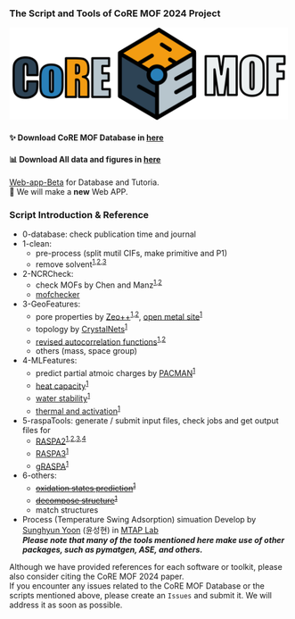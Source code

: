 ### The Script and Tools of CoRE MOF 2024 Project

<img src="./figs/logo.png" alt="coremof2024" width="500"> 

#### :sparkles: Download CoRE MOF Database in [here](https://zenodo.org/uploads/14216942)                                
#### :bar_chart: Download All data and figures in [here](https://zenodo.org/uploads/14227627)                                
                                                                                                                 

[Web-app-Beta](https://core-mof-2024-app-pzyfgryb3ac9gjxpuhpvapp.streamlit.app/) for Database and Tutoria.                     
:construction_worker: We will make a **new** Web APP.

### Script Introduction & Reference                                 
- 0-database: check publication time and journal
- 1-clean:              
  -   pre-process (split mutil CIFs, make primitive and P1)
  -   remove solvent<sup>[1](),[2](https://doi.org/10.1021/acs.jced.9b00835),[3](https://doi.org/10.1021/cm502594j)</sup>
- 2-NCRCheck:
  -   check MOFs by Chen and Manz<sup>[1](https://doi.org/10.1039/D0RA02498H),[2](https://doi.org/10.1039/C9RA07327B)</sup>
  -   [mofchecker](https://github.com/kjappelbaum/mofchecker)
- 3-GeoFeatures:
  - pore properties by [Zeo++](https://github.com/richardjgowers/zeoplusplus)<sup>[1](https://doi.org/10.1016/j.micromeso.2011.08.020),[2](https://doi.org/10.1021/ci200386x)</sup>, [open metal site](https://github.com/emmhald/open_metal_detector)<sup>[1](https://doi.org/10.1021/acs.jced.9b00835)<sup>
  - topology by [CrystalNets](https://github.com/coudertlab/CrystalNets.jl)<sup>[1](https://doi.org/10.21468/SciPostChem.1.2.005)<sup>
  - [revised autocorrelation functions](https://github.com/hjkgrp/molSimplify)<sup>[1](https://doi.org/10.1002/jcc.24437),[2](https://doi.org/10.1021/acs.iecr.8b04015)<sup>
  - others (mass, space group)          
- 4-MLFeatures:
  - predict partial atmoic charges by [PACMAN](https://github.com/mtap-research/PACMAN-charge)<sup>[1](https://doi.org/10.1021/acs.jctc.4c00434)<sup>
  - [heat capacity](https://github.com/SeyedMohamadMoosavi/tools-cp-porousmat)<sup>[1](https://doi.org/10.1038/s41563-022-01374-3)<sup>
  - [water stability](https://zenodo.org/records/12110918)<sup>[1](https://doi.org/10.1021/jacs.4c05879)<sup>
  - [thermal and activation](https://pubs.acs.org/doi/suppl/10.1021/jacs.1c07217/suppl_file/ja1c07217_si_002.zip)<sup>[1](https://doi.org/10.1021/jacs.1c07217)<sup>
- 5-raspaTools: generate / submit input files, check jobs and get output files for
  - [RASPA2](https://github.com/iRASPA/RASPA2)<sup>[1](https://doi.org/10.1080/08927022.2015.1010082),[2](https://doi.org/10.1080/08927022.2013.819102),[3](https://doi.org/10.1080/08927022.2013.819102),[4](https://doi.org/10.1002/adts.201900135)
  - [RASPA3](https://github.com/iRASPA/RASPA3)<sup>[1](https://doi.org/10.1063/5.0226249)<sup>
  - [gRASPA](https://github.com/snurr-group/gRASPA)<sup>[1](https://doi.org/10.1021/acs.jctc.4c01058)<sup>                                                                                      
- 6-others:
  - ~~[oxidation states prediction](https://github.com/kjappelbaum/oximachinerunner)<sup>[1](https://doi.org/10.1038/s41557-021-00717-y)<sup>~~
  - ~~[decompose structure](https://zenodo.org/records/7091192)<sup>[1](https://doi.org/10.1016/j.matt.2023.03.009)<sup>~~
  - match structures      
- Process (Temperature Swing Adsorption) simuation Develop by [Sunghyun Yoon](https://orcid.org/0000-0003-4151-1459) (윤성현) in [MTAP Lab](https://sites.google.com/view/mtap-lab)                                                                                    
***Please note that many of the tools mentioned here make use of other packages, such as pymatgen, ASE, and others.***
                                                              
                                                
Although we have provided references for each software or toolkit, please also consider citing the CoRE MOF 2024 paper.                              
If you encounter any issues related to the CoRE MOF Database or the scripts mentioned above, please create an ``` Issues ``` and submit it. We will address it as soon as possible.
